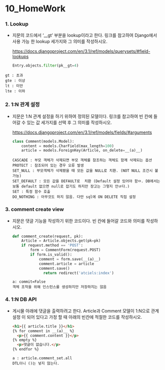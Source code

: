 # 10_HomeWork

### 1. Lookup

- 지문의 코드에서 ‘__gt’ 부분을 lookup이라고 한다. 링크를 참고하여 Django에서 사용 가능 한 lookup 세가지와 그 의미를 작성하시오. 

  https://docs.djangoproject.com/en/3.1/ref/models/querysets/#field-lookups

  ```python
  Entry.objects.filter(pk__gt=4)
  ```

```
gt : 초과
gte : 이상
lt : 미만
lte : 이하
```



### 2. 1:N 관계 설정

- 지문은 1:N 관계 설정을 하기 위하여 정의된 모델이다. 링크를 참고하여 빈 칸에 들어갈 수 있는 값 세가지를 선택 후 그 의미를 작성하시오. 

  https://docs.djangoproject.com/en/3.1/ref/models/fields/#arguments

  ```python
  class Comment(models.Model):
      content = models.CharField(max_length=100)
      article = models.ForeignKey(Article, on_delete=__(a)__)
  ```

  ```
  CASCADE : 부모 객체가 삭제되면 부모 객체를 참조하는 객체도 함께 삭제되는 옵션
  PROTECT : 참조되어 있는 경우 오류 발생
  SET_NULL : 부모객체가 삭제됐을 때 모든 값을 NULL로 치환. (NOT NULL 조건시 불가능)
  SET_DEFAULT : 모든 값을 DEFAULT로  치환 (Default 설정 있어야 함ㅁ. DB에서는 보통 default 없으면 null로 잡기도 하지만 장고는 그렇지 안ㄶ다.)
  SET : 특정 함수 호출
  DO_NOTHING : 아무것도 하지 않음. 다만 sql에 ON DELETE 직접 설정
  ```
  
  

### 3. comment create view 

- 지문은 댓글 기능을 작성하기 위한 코드이다. 빈 칸에 들어갈 코드와 의미를 작성하시오.

  ```python
  def comment_create(request, pk):
      Article = Article.objects.get(pk=pk)
      if request.method == 'POST':
          form = CommentForm(request.POST)
          if form.is_valid():
              comment = form.save(__(a)__)
              comment.article = article
              comment.save()
             	return redirect('atciels:index')
  ```

  ```
  a: commit=False
  객체 조작을 위해 인스턴스를 생성하지만 저장하지는 않음
  ```
  
  

### 4. 1:N DB API 

- 게시물 아래에 댓글을 출력하려고 한다. Article과 Comment 모델이 1:N으로 관계설정 이 되어 있다고 가정 할 때 아래의 빈칸에 적절한 코드를 작성하시오.

  ```html
  <h1>{{ article.title }}</h1>
  {% for comment in __(a)__ %}
    <p>{{ comment.content }}</p>
  {% empty %}
    <p>댓글이 없습니다.</p>
  {% endfor %}
  ```

  ```
  a : article.comment_set.all
  DTL이니 ()는 넣지 않는다.
  ```
  
  